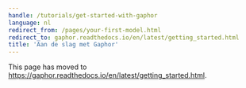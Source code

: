 ```yaml
---
handle: /tutorials/get-started-with-gaphor
language: nl
redirect_from: /pages/your-first-model.html
redirect_to: gaphor.readthedocs.io/en/latest/getting_started.html
title: 'Aan de slag met Gaphor'
---
```


This page has moved to
https://gaphor.readthedocs.io/en/latest/getting_started.html.
